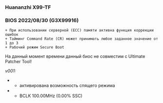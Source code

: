 ### Huananzhi X99-TF
### BIOS 2022/08/30 (G3X99916)

    + При использовании серверной (ECC) памяти активна функция коррекции ошибок
    + Тайминг Command Rate (CR) может принимать любое заданное значение от 1 до 3
	+ Рабочий режим Secure Boot

На данный момент времени данный биос не совместим с Ultimate Patcher Tool!

*v001:*
* + активирована возможность спящего режима
* + BCLK 100.00MHz (0.00% SSC)